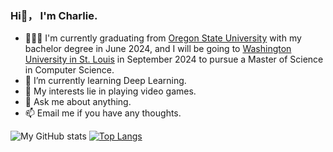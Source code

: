 ### Hi👋， I'm Charlie.

- 👨🏽‍💻 I'm currently graduating from [Oregon State University](https://oregonstate.edu) with my bachelor degree in June 2024, and I will be going to [Washington University in St. Louis](https://wustl.edu) in September 2024 to pursue a Master of Science in Computer Science.
- 🌱 I’m currently learning Deep Learning.
- 🤔 My interests lie in playing video games.
- 💬 Ask me about anything.
- 📫 Email me if you have any thoughts.
<!--### My GitHub Contributions: 
![](https://raw.githubusercontent.com/JiuChen0/JiuChen0/main/assets/github-contribution-grid-snake.svg)-->
![My GitHub stats](https://github-readme-stats.vercel.app/api?username=JiuChen0&show_icons=true&theme=default)
[![Top Langs](https://github-readme-stats.vercel.app/api/top-langs/?username=JiuChen0&layout=compact)](https://github.com/JiuChen0/github-readme-stats)
<!--
**JiuChen0/JiuChen0** is a ✨ _special_ ✨ repository because its `README.md` (this file) appears on your GitHub profile.

Here are some ideas to get you started:

- 🔭 I’m currently working on ...
- 🌱 I’m currently learning ...
- 👯 I’m looking to collaborate on ...
- 🤔 I’m looking for help with ...
- 💬 Ask me about ...
- 📫 How to reach me: ...
- 😄 Pronouns: ...
- ⚡ Fun fact: ...
-->
